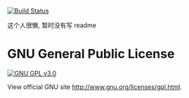 [![Build Status](https://travis-ci.org/SyncedPSI/Synced.svg?branch=master)](https://travis-ci.org/SyncedPSI/Synced)

这个人很懒, 暂时没有写 readme

GNU General Public License
=========================

[![GNU GPL v3.0](http://www.gnu.org/graphics/gplv3-127x51.png)](http://www.gnu.org/licenses/gpl.html)

View official GNU site <http://www.gnu.org/licenses/gpl.html>.
